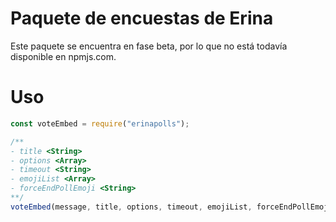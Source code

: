 
# Paquete de encuestas de Erina

Este paquete se encuentra en fase beta, por lo que no está todavía disponible en npmjs.com.

# Uso

```js
const voteEmbed = require("erinapolls");

/**
- title <String>
- options <Array>
- timeout <String>
- emojiList <Array>
- forceEndPollEmoji <String>
**/
voteEmbed(message, title, options, timeout, emojiList, forceEndPollEmoji);
```
